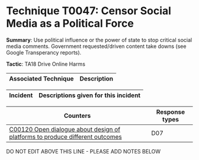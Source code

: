 # Technique T0047: Censor Social Media as a Political Force

**Summary**: Use political influence or the power of state to stop critical social media comments. Government requested/driven content take downs (see Google Transperancy reports).

**Tactic**: TA18 Drive Online Harms


| Associated Technique | Description |
| --------- | ------------------------- |



| Incident | Descriptions given for this incident |
| -------- | -------------------- |



| Counters | Response types |
| -------- | -------------- |
| [C00120 Open dialogue about design of platforms to produce different outcomes](../../generated_pages/counters/C00120.md) | D07 |


DO NOT EDIT ABOVE THIS LINE - PLEASE ADD NOTES BELOW